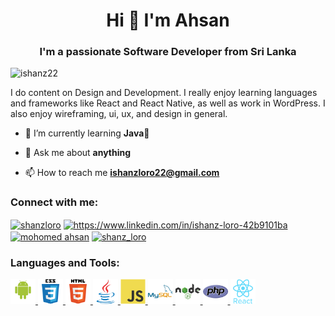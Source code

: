 <h1 align="center">Hi 👋 I'm Ahsan</h1>
<h3 align="center">I'm a passionate Software Developer from Sri Lanka</h3>

<p align="left"> <img src="https://komarev.com/ghpvc/?username=ishanz22&label=Profile%20views&color=0e75b6&style=flat" alt="ishanz22" /> </p>

 I do content on Design and Development. I really enjoy learning languages and frameworks like React and React Native, as well as work in WordPress. I also enjoy wireframing, ui, ux, and design in general.
 

- 🌱 I’m currently learning **Java🍵**

- 💬 Ask me about **anything**

- 📫 How to reach me **ishanzloro22@gmail.com**

<h3 align="left">Connect with me:</h3>
<p align="left">
<a href="https://twitter.com/ishanzloro" target="blank"><img align="center" src="https://cdn.jsdelivr.net/npm/simple-icons@3.0.1/icons/twitter.svg" alt="shanzloro" height="30" width="40" /></a>
<a href="https://linkedin.com/Ishanz loro" target="blank"><img align="center" src="https://cdn.jsdelivr.net/npm/simple-icons@3.0.1/icons/linkedin.svg" alt="https://www.linkedin.com/in/ishanz-loro-42b9101ba" height="30" width="40" /></a>
<a href="https://stackoverflow.com/users/mohomed ahsan" target="blank"><img align="center" src="https://cdn.jsdelivr.net/npm/simple-icons@3.0.1/icons/stackoverflow.svg" alt="mohomed ahsan" height="30" width="40" /></a>
<a href="https://instagram.com/ishanz_loro" target="blank"><img align="center" src="https://cdn.jsdelivr.net/npm/simple-icons@3.0.1/icons/instagram.svg" alt="shanz_loro" height="30" width="40" /></a>
</p>

<h3 align="left">Languages and Tools:</h3>
<p align="left"> <a href="https://developer.android.com" target="_blank"> <img src="https://raw.githubusercontent.com/devicons/devicon/master/icons/android/android-original-wordmark.svg" alt="android" width="40" height="40"/> </a> <a href="https://www.w3schools.com/css/" target="_blank"> <img src="https://raw.githubusercontent.com/devicons/devicon/master/icons/css3/css3-original-wordmark.svg" alt="css3" width="40" height="40"/> </a> <a href="https://www.w3.org/html/" target="_blank"> <img src="https://raw.githubusercontent.com/devicons/devicon/master/icons/html5/html5-original-wordmark.svg" alt="html5" width="40" height="40"/> </a> <a href="https://www.java.com" target="_blank"> <img src="https://raw.githubusercontent.com/devicons/devicon/master/icons/java/java-original.svg" alt="java" width="40" height="40"/> </a> <a href="https://developer.mozilla.org/en-US/docs/Web/JavaScript" target="_blank"> <img src="https://raw.githubusercontent.com/devicons/devicon/master/icons/javascript/javascript-original.svg" alt="javascript" width="40" height="40"/> </a> <a href="https://www.mysql.com/" target="_blank"> <img src="https://raw.githubusercontent.com/devicons/devicon/master/icons/mysql/mysql-original-wordmark.svg" alt="mysql" width="40" height="40"/> </a> <a href="https://nodejs.org" target="_blank"> <img src="https://raw.githubusercontent.com/devicons/devicon/master/icons/nodejs/nodejs-original-wordmark.svg" alt="nodejs" width="40" height="40"/> </a> <a href="https://www.php.net" target="_blank"> <img src="https://raw.githubusercontent.com/devicons/devicon/master/icons/php/php-original.svg" alt="php" width="40" height="40"/> </a> <a href="https://reactjs.org/" target="_blank"> <img src="https://raw.githubusercontent.com/devicons/devicon/master/icons/react/react-original-wordmark.svg" alt="react" width="40" height="40"/> </a> </p>

